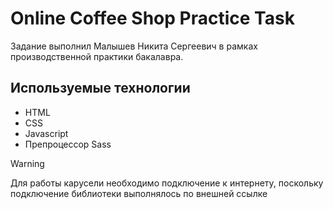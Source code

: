 # Online Coffee Shop Practice Task
Задание выполнил Малышев Никита Сергеевич в рамках производственной практики бакалавра.
## Используемые технологии
+ HTML
+ CSS
+ Javascript
+ Препроцессор Sass
  
> [!WARNING]
> Для работы карусели необходимо подключение к интернету, поскольку подключение библиотеки выполнялось по внешней ссылке
